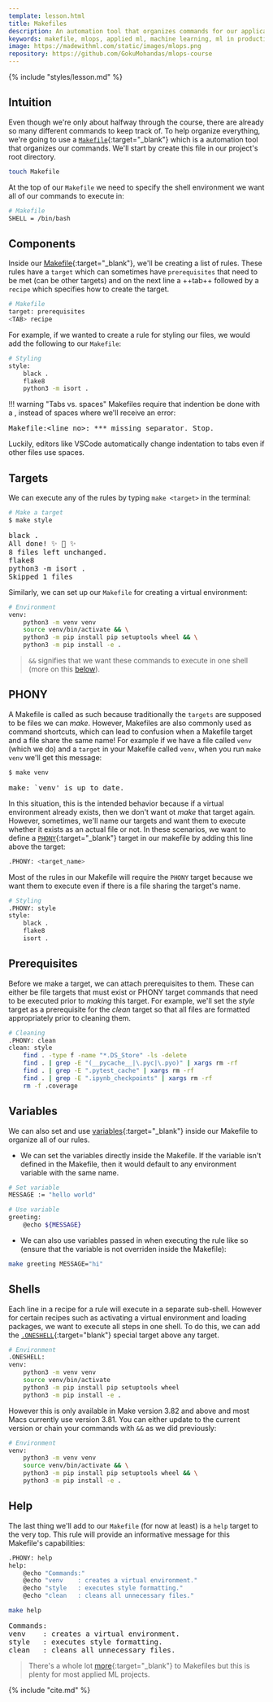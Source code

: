 ```yaml
---
template: lesson.html
title: Makefiles
description: An automation tool that organizes commands for our application's processes.
keywords: makefile, mlops, applied ml, machine learning, ml in production, machine learning in production, applied machine learning
image: https://madewithml.com/static/images/mlops.png
repository: https://github.com/GokuMohandas/mlops-course
---
```


{% include "styles/lesson.md" %}

## Intuition

Even though we're only about halfway through the course, there are already so many different commands to keep track of. To help organize everything, we're going to use a [`Makefile`](https://opensource.com/article/18/8/what-how-makefile){:target="_blank"} which is a automation tool that organizes our commands. We'll start by create this file in our project's root directory.

```bash
touch Makefile
```

At the top of our `Makefile` we need to specify the shell environment we want all of our commands to execute in:

```bash
# Makefile
SHELL = /bin/bash
```

## Components

Inside our [Makefile](https://github.com/GokuMohandas/mlops-course/tree/main/Makefile){:target="_blank"}, we'll be creating a list of rules. These rules have a `target` which can sometimes have `prerequisites` that need to be met (can be other targets) and on the next line a ++tab++ followed by a `recipe` which specifies how to create the target.

```bash
# Makefile
target: prerequisites
<TAB> recipe
```

For example, if we wanted to create a rule for styling our files, we would add the following to our `Makefile`:

```bash
# Styling
style:
	black .
	flake8
	python3 -m isort .
```

!!! warning "Tabs vs. spaces"
    Makefiles require that indention be done with a <TAB>, instead of spaces where we'll receive an error:
    <pre>
    Makefile:<line_no>: *** missing separator.  Stop.
    </pre>
    Luckily, editors like VSCode automatically change indentation to tabs even if other files use spaces.

## Targets
We can execute any of the rules by typing `make <target>` in the terminal:

```bash
# Make a target
$ make style
```

<pre class="output">
black .
All done! ✨ 🍰 ✨
8 files left unchanged.
flake8
python3 -m isort .
Skipped 1 files
</pre>

Similarly, we can set up our `Makefile` for creating a virtual environment:

```bash
# Environment
venv:
	python3 -m venv venv
	source venv/bin/activate && \
	python3 -m pip install pip setuptools wheel && \
	python3 -m pip install -e .
```

> `&&` signifies that we want these commands to execute in one shell (more on this [below](#shells)).

## PHONY
A Makefile is called as such because traditionally the `targets` are supposed to be files we can *make*. However, Makefiles are also commonly used as command shortcuts, which can lead to confusion when a Makefile target and a file share the same name! For example if we have a file called `venv` (which we do) and a `target` in your Makefile called `venv`, when you run `make venv` we'll get this message:

```bash
$ make venv
```

<pre class="output">
make: `venv' is up to date.
</pre>

In this situation, this is the intended behavior because if a virtual environment already exists, then we don't want ot *make* that target again. However, sometimes, we'll name our targets and want them to execute whether it exists as an actual file or not. In these scenarios, we want to define a [`PHONY`](https://www.gnu.org/software/make/manual/make.html#Phony-Targets){:target="_blank"} target in our makefile by adding this line above the target:
```bash
.PHONY: <target_name>
```

Most of the rules in our Makefile will require the `PHONY` target because we want them to execute even if there is a file sharing the target's name.

```bash hl_lines="2"
# Styling
.PHONY: style
style:
	black .
	flake8
	isort .
```

## Prerequisites

Before we make a target, we can attach prerequisites to them. These can either be file targets that must exist or PHONY target commands that need to be executed prior to *making* this target. For example, we'll set the *style* target as a prerequisite for the *clean* target so that all files are formatted appropriately prior to cleaning them.

```bash hl_lines="3"
# Cleaning
.PHONY: clean
clean: style
	find . -type f -name "*.DS_Store" -ls -delete
	find . | grep -E "(__pycache__|\.pyc|\.pyo)" | xargs rm -rf
	find . | grep -E ".pytest_cache" | xargs rm -rf
	find . | grep -E ".ipynb_checkpoints" | xargs rm -rf
	rm -f .coverage
```

## Variables
We can also set and use [variables](https://www.gnu.org/software/make/manual/make.html#Using-Variables){:target="_blank"} inside our Makefile to organize all of our rules.

- We can set the variables directly inside the Makefile. If the variable isn't defined in the Makefile, then it would default to any environment variable with the same name.
```bash
# Set variable
MESSAGE := "hello world"

# Use variable
greeting:
    @echo ${MESSAGE}
```

- We can also use variables passed in when executing the rule like so (ensure that the variable is not overriden inside the Makefile):
```bash
make greeting MESSAGE="hi"
```

## Shells

Each line in a recipe for a rule will execute in a separate sub-shell. However for certain recipes such as activating a virtual environment and loading packages, we want to execute all steps in one shell. To do this, we can add the [`.ONESHELL`](https://www.gnu.org/software/make/manual/make.html#One-Shell){:target="blank"} special target above any target.

```bash hl_lines="2"
# Environment
.ONESHELL:
venv:
	python3 -m venv venv
	source venv/bin/activate
	python3 -m pip install pip setuptools wheel
	python3 -m pip install -e .
```

However this is only available in Make version 3.82 and above and most Macs currently use version 3.81. You can either update to the current version or chain your commands with `&&` as we did previously:

```bash
# Environment
venv:
	python3 -m venv venv
	source venv/bin/activate && \
	python3 -m pip install pip setuptools wheel && \
	python3 -m pip install -e .
```

## Help

The last thing we'll add to our `Makefile` (for now at least) is a `help` target to the very top. This rule will provide an informative message for this Makefile's capabilities:

```bash
.PHONY: help
help:
	@echo "Commands:"
	@echo "venv    : creates a virtual environment."
	@echo "style   : executes style formatting."
	@echo "clean   : cleans all unnecessary files."
```

```bash
make help
```

<pre class="output">
Commands:
venv    : creates a virtual environment.
style   : executes style formatting.
clean   : cleans all unnecessary files.
</pre>

> There's a whole lot [more](https://www.gnu.org/software/make/manual/make.html){:target="_blank"} to Makefiles but this is plenty for most applied ML projects.

<!-- Citation -->
{% include "cite.md" %}